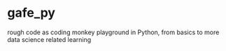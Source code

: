 # gafe_py
rough code as coding monkey playground in Python, from basics to more data science related learning
